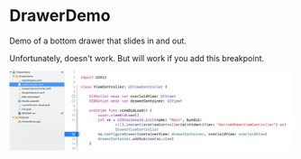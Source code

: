 # DrawerDemo
Demo of a bottom drawer that slides in and out.

Unfortunately, doesn't work. But will work if you add this breakpoint.

![Screen Shot](DebugScreenShot.png)
